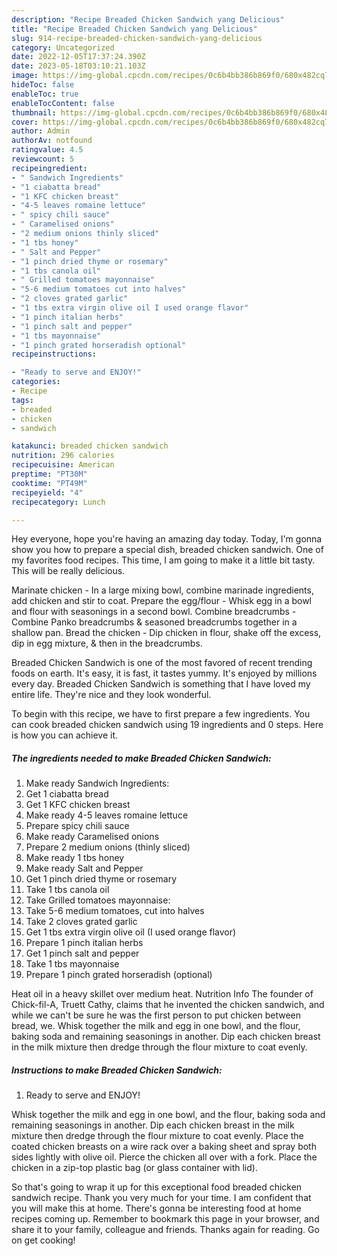 ```yaml
---
description: "Recipe Breaded Chicken Sandwich yang Delicious"
title: "Recipe Breaded Chicken Sandwich yang Delicious"
slug: 914-recipe-breaded-chicken-sandwich-yang-delicious
category: Uncategorized
date: 2022-12-05T17:37:24.390Z
date: 2023-05-18T03:10:21.103Z
image: https://img-global.cpcdn.com/recipes/0c6b4bb386b869f0/680x482cq70/breaded-chicken-sandwich-recipe-main-photo.jpg
hideToc: false
enableToc: true
enableTocContent: false
thumbnail: https://img-global.cpcdn.com/recipes/0c6b4bb386b869f0/680x482cq70/breaded-chicken-sandwich-recipe-main-photo.jpg
cover: https://img-global.cpcdn.com/recipes/0c6b4bb386b869f0/680x482cq70/breaded-chicken-sandwich-recipe-main-photo.jpg
author: Admin
authorAv: notfound
ratingvalue: 4.5
reviewcount: 5
recipeingredient:
- " Sandwich Ingredients"
- "1 ciabatta bread"
- "1 KFC chicken breast"
- "4-5 leaves romaine lettuce"
- " spicy chili sauce"
- " Caramelised onions"
- "2 medium onions thinly sliced"
- "1 tbs honey"
- " Salt and Pepper"
- "1 pinch dried thyme or rosemary"
- "1 tbs canola oil"
- " Grilled tomatoes mayonnaise"
- "5-6 medium tomatoes cut into halves"
- "2 cloves grated garlic"
- "1 tbs extra virgin olive oil I used orange flavor"
- "1 pinch italian herbs"
- "1 pinch salt and pepper"
- "1 tbs mayonnaise"
- "1 pinch grated horseradish optional"
recipeinstructions:

- "Ready to serve and ENJOY!"
categories:
- Recipe
tags:
- breaded
- chicken
- sandwich

katakunci: breaded chicken sandwich 
nutrition: 296 calories
recipecuisine: American
preptime: "PT30M"
cooktime: "PT49M"
recipeyield: "4"
recipecategory: Lunch

---
```



Hey everyone, hope you're having an amazing day today. Today, I'm gonna show you how to prepare a special dish, breaded chicken sandwich. One of my favorites food recipes. This time, I am going to make it a little bit tasty. This will be really delicious.

Marinate chicken - In a large mixing bowl, combine marinade ingredients, add chicken and stir to coat. Prepare the egg/flour - Whisk egg in a bowl and flour with seasonings in a second bowl. Combine breadcrumbs - Combine Panko breadcrumbs &amp; seasoned breadcrumbs together in a shallow pan. Bread the chicken - Dip chicken in flour, shake off the excess, dip in egg mixture, &amp; then in the breadcrumbs.

Breaded Chicken Sandwich is one of the most favored of recent trending foods on earth. It's easy, it is fast, it tastes yummy. It's enjoyed by millions every day. Breaded Chicken Sandwich is something that I have loved my entire life. They're nice and they look wonderful.


To begin with this recipe, we have to first prepare a few ingredients. You can cook breaded chicken sandwich using 19 ingredients and 0 steps. Here is how you can achieve it.

<!--inarticleads1-->

##### The ingredients needed to make Breaded Chicken Sandwich:

1. Make ready  Sandwich Ingredients:
1. Get 1 ciabatta bread
1. Get 1 KFC chicken breast
1. Make ready 4-5 leaves romaine lettuce
1. Prepare  spicy chili sauce
1. Make ready  Caramelised onions
1. Prepare 2 medium onions (thinly sliced)
1. Make ready 1 tbs honey
1. Make ready  Salt and Pepper
1. Get 1 pinch dried thyme or rosemary
1. Take 1 tbs canola oil
1. Take  Grilled tomatoes mayonnaise:
1. Take 5-6 medium tomatoes, cut into halves
1. Take 2 cloves grated garlic
1. Get 1 tbs extra virgin olive oil (I used orange flavor)
1. Prepare 1 pinch italian herbs
1. Get 1 pinch salt and pepper
1. Take 1 tbs mayonnaise
1. Prepare 1 pinch grated horseradish (optional)


Heat oil in a heavy skillet over medium heat. Nutrition Info The founder of Chick-fil-A, Truett Cathy, claims that he invented the chicken sandwich, and while we can&#39;t be sure he was the first person to put chicken between bread, we. Whisk together the milk and egg in one bowl, and the flour, baking soda and remaining seasonings in another. Dip each chicken breast in the milk mixture then dredge through the flour mixture to coat evenly. 

<!--inarticleads2-->

##### Instructions to make Breaded Chicken Sandwich:


1. Ready to serve and ENJOY!

Whisk together the milk and egg in one bowl, and the flour, baking soda and remaining seasonings in another. Dip each chicken breast in the milk mixture then dredge through the flour mixture to coat evenly. Place the coated chicken breasts on a wire rack over a baking sheet and spray both sides lightly with olive oil. Pierce the chicken all over with a fork. Place the chicken in a zip-top plastic bag (or glass container with lid). 

So that's going to wrap it up for this exceptional food breaded chicken sandwich recipe. Thank you very much for your time. I am confident that you will make this at home. There's gonna be interesting food at home recipes coming up. Remember to bookmark this page in your browser, and share it to your family, colleague and friends. Thanks again for reading. Go on get cooking!

